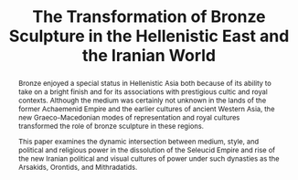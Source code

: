 ---
title: The Transformation of Bronze Sculpture in the Hellenistic East and the Iranian World
type: essay
layout: abstract-only
contributor:
 - first_name: Matthew P.
   last_name: Canepa
   affiliation: University of Minnesota, Minneapolis
abstract: |
    Bronze enjoyed a special status in Hellenistic Asia both because of its ability to take on a bright finish and for its associations with prestigious cultic and royal contexts. Although the medium was certainly not unknown in the lands of the former Achaemenid Empire and the earlier cultures of ancient Western Asia, the new Graeco-Macedonian modes of representation and royal cultures transformed the role of bronze sculpture in these regions.

    This paper examines the dynamic intersection between medium, style, and political and religious power in the dissolution of the Seleucid Empire and rise of the new Iranian political and visual cultures of power under such dynasties as the Arsakids, Orontids, and Mithradatids.
weight: 403
online: false
toc: false
---